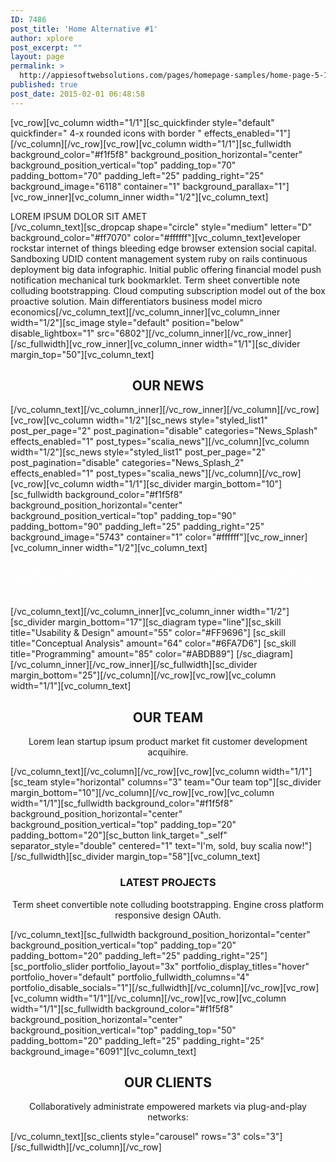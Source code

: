 ```yaml
---
ID: 7486
post_title: 'Home Alternative #1'
author: xplore
post_excerpt: ""
layout: page
permalink: >
  http://appiesoftwebsolutions.com/pages/homepage-samples/home-page-5-1-2/
published: true
post_date: 2015-02-01 06:48:58
---
```

[vc_row][vc_column width="1/1"][sc_quickfinder style="default" quickfinder=" 4-x rounded icons with border " effects_enabled="1"][/vc_column][/vc_row][vc_row][vc_column width="1/1"][sc_fullwidth background_color="#f1f5f8" background_position_horizontal="center" background_position_vertical="top" padding_top="70" padding_bottom="70" padding_left="25" padding_right="25" background_image="6118" container="1" background_parallax="1"][vc_row_inner][vc_column_inner width="1/2"][vc_column_text]
<div class="wpb_text_column wpb_content_element ">
<div class="wpb_wrapper">
<div class="title-h3">LOREM IPSUM DOLOR SIT AMET</div>
</div>
</div>
[/vc_column_text][sc_dropcap shape="circle" style="medium" letter="D" background_color="#ff7070" color="#ffffff"][vc_column_text]eveloper rockstar internet of things bleeding edge browser extension social capital. Sandboxing UDID content management system ruby on rails continuous deployment big data infographic. Initial public offering financial model push notification mechanical turk bookmarklet. Term sheet convertible note colluding bootstrapping. Cloud computing subscription model out of the box proactive solution. Main differentiators business model micro economics[/vc_column_text][/vc_column_inner][vc_column_inner width="1/2"][sc_image style="default" position="below" disable_lightbox="1" src="6802"][/vc_column_inner][/vc_row_inner][/sc_fullwidth][vc_row_inner][vc_column_inner width="1/1"][sc_divider margin_top="50"][vc_column_text]
<h2 style="text-align: center;">OUR NEWS</h2>
[/vc_column_text][/vc_column_inner][/vc_row_inner][/vc_column][/vc_row][vc_row][vc_column width="1/2"][sc_news style="styled_list1" post_per_page="2" post_pagination="disable" categories="News_Splash" effects_enabled="1" post_types="scalia_news"][/vc_column][vc_column width="1/2"][sc_news style="styled_list1" post_per_page="2" post_pagination="disable" categories="News_Splash_2" effects_enabled="1" post_types="scalia_news"][/vc_column][/vc_row][vc_row][vc_column width="1/1"][sc_divider margin_bottom="10"][sc_fullwidth background_color="#f1f5f8" background_position_horizontal="center" background_position_vertical="top" padding_top="90" padding_bottom="90" padding_left="25" padding_right="25" background_image="5743" container="1" color="#ffffff"][vc_row_inner][vc_column_inner width="1/2"][vc_column_text]
<div class="title-h4"><span style="color: #ffffff;">LOREM IPSUM DOLOR</span></div>
<span style="color: #ffffff;">We have designed this theme with care and love, basing on our long-term experience in building websites for different businesses. Codeus provides you with almost everything your business website could need: company profiles, project/product showcases, flexible impressive slideshows.</span>[/vc_column_text][/vc_column_inner][vc_column_inner width="1/2"][sc_divider margin_bottom="17"][sc_diagram type="line"][sc_skill title="Usability &amp; Design" amount="55" color="#FF9696"]
[sc_skill title="Conceptual Analysis" amount="64" color="#6FA7D6"]
[sc_skill title="Programming" amount="85" color="#ABDB89"]
[/sc_diagram][/vc_column_inner][/vc_row_inner][/sc_fullwidth][sc_divider margin_bottom="25"][/vc_column][/vc_row][vc_row][vc_column width="1/1"][vc_column_text]
<div class="vc_row wpb_row vc_row-fluid">
<div class="vc_col-sm-12 wpb_column vc_column_container">
<div class="wpb_wrapper">
<div class="wpb_text_column wpb_content_element ">
<div class="wpb_wrapper">
<h2 style="text-align: center;">OUR TEAM</h2>
<p style="text-align: center;">Lorem lean startup ipsum product market fit customer development acquihire.</p>

</div>
</div>
</div>
</div>
</div>
[/vc_column_text][/vc_column][/vc_row][vc_row][vc_column width="1/1"][sc_team style="horizontal" columns="3" team="Our team top"][sc_divider margin_bottom="10"][/vc_column][/vc_row][vc_row][vc_column width="1/1"][sc_fullwidth background_color="#f1f5f8" background_position_horizontal="center" background_position_vertical="top" padding_top="20" padding_bottom="20"][sc_button link_target="_self" separator_style="double" centered="1" text="I'm, sold, buy scalia now!"][/sc_fullwidth][sc_divider margin_top="58"][vc_column_text]
<div class="wpb_text_column wpb_content_element ">
<div class="wpb_wrapper">
<h3 style="text-align: center;">LATEST PROJECTS</h3>
<p style="text-align: center;">Term sheet convertible note colluding bootstrapping. Engine cross platform responsive design OAuth.</p>

</div>
</div>
[/vc_column_text][sc_fullwidth background_position_horizontal="center" background_position_vertical="top" padding_top="20" padding_bottom="20" padding_left="25" padding_right="25"][sc_portfolio_slider portfolio_layout="3x" portfolio_display_titles="hover" portfolio_hover="default" portfolio_fullwidth_columns="4" portfolio_disable_socials="1"][/sc_fullwidth][/vc_column][/vc_row][vc_row][vc_column width="1/1"][/vc_column][/vc_row][vc_row][vc_column width="1/1"][sc_fullwidth background_color="#f1f5f8" background_position_horizontal="center" background_position_vertical="top" padding_top="50" padding_bottom="20" padding_left="25" padding_right="25" background_image="6091"][vc_column_text]
<div class="wpb_text_column wpb_content_element ">
<div class="wpb_wrapper">
<h2 style="text-align: center;">OUR CLIENTS</h2>
<p style="text-align: center;">Collaboratively administrate empowered markets via plug-and-play networks:</p>

</div>
</div>
[/vc_column_text][sc_clients style="carousel" rows="3" cols="3"][/sc_fullwidth][/vc_column][/vc_row]